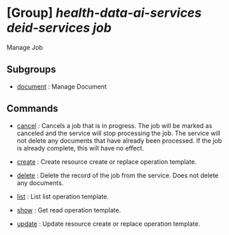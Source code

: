 # [Group] _health-data-ai-services deid-services job_

Manage Job

## Subgroups

- [document](/Commands/health-data-ai-services/deid-services/job/document/readme.md)
: Manage Document

## Commands

- [cancel](/Commands/health-data-ai-services/deid-services/job/_cancel.md)
: Cancels a job that is in progress. The job will be marked as canceled and the service will stop processing the job. The service will not delete any documents that have already been processed. If the job is already complete, this will have no effect.

- [create](/Commands/health-data-ai-services/deid-services/job/_create.md)
: Create resource create or replace operation template.

- [delete](/Commands/health-data-ai-services/deid-services/job/_delete.md)
: Delete the record of the job from the service. Does not delete any documents.

- [list](/Commands/health-data-ai-services/deid-services/job/_list.md)
: List list operation template.

- [show](/Commands/health-data-ai-services/deid-services/job/_show.md)
: Get read operation template.

- [update](/Commands/health-data-ai-services/deid-services/job/_update.md)
: Update resource create or replace operation template.
